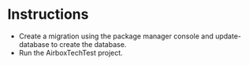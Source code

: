 # Instructions
- Create a migration using the package manager console and update-database to create the database.
- Run the AirboxTechTest project.
